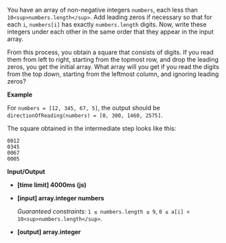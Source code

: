 ﻿You have an array of non-negative integers `numbers`, each less than `10<sup>numbers.length</sup>`. Add leading zeros if necessary so that for each `i`, `numbers[i]` has exactly `numbers.length` digits. Now, write these integers under each other in the same order that they appear in the input array.

From this process, you obtain a square that consists of digits. If you read them from left to right, starting from the topmost row, and drop the leading zeros, you get the initial array. What array will you get if you read the digits from the top down, starting from the leftmost column, and ignoring leading zeros?

**Example**

For `numbers = [12, 345, 67, 5]`, the output should be
`directionOfReading(numbers) = [0, 300, 1460, 2575]`.

The square obtained in the intermediate step looks like this:

```
0012
0345
0067
0005

```

**Input/Output**

*   **[time limit] 4000ms (js)**

*   **[input] array.integer numbers**

    _Guaranteed constraints:_
    `1 ≤ numbers.length ≤ 9`,
    `0 ≤ a[i] < 10<sup>numbers.length</sup>`.

*   **[output] array.integer**